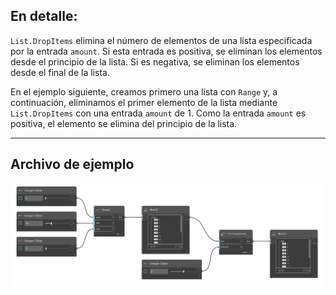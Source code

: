 ## En detalle:
`List.DropItems` elimina el número de elementos de una lista especificada por la entrada `amount`. Si esta entrada es positiva, se eliminan los elementos desde el principio de la lista. Si es negativa, se eliminan los elementos desde el final de la lista.

En el ejemplo siguiente, creamos primero una lista con `Range` y, a continuación, eliminamos el primer elemento de la lista mediante `List.DropItems` con una entrada `amount` de 1. Como la entrada `amount` es positiva, el elemento se elimina del principio de la lista.
___
## Archivo de ejemplo

![List.DropItems](./DSCore.List.DropItems_img.jpg)
